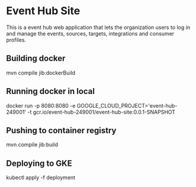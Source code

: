 # Event Hub Site
This is a event hub web application that lets the organization users to log in and manage the events, sources, targets, integrations and consumer profiles.

## Building docker
 mvn compile jib:dockerBuild

## Running docker in local
docker run -p 8080:8080 -e GOOGLE_CLOUD_PROJECT='event-hub-249001' -t gcr.io/event-hub-249001/event-hub-site:0.0.1-SNAPSHOT

## Pushing to container registry
mvn compile jib:build

## Deploying to GKE
kubectl apply -f deployment

